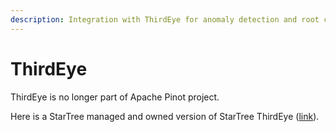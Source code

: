 ```yaml
---
description: Integration with ThirdEye for anomaly detection and root cause analysis.
---
```


# ThirdEye

ThirdEye is no longer part of Apache Pinot project.

Here is a StarTree managed and owned version of StarTree ThirdEye ([link](https://dev.startree.ai/docs/startree-enterprise-edition/startree-thirdeye/)).

